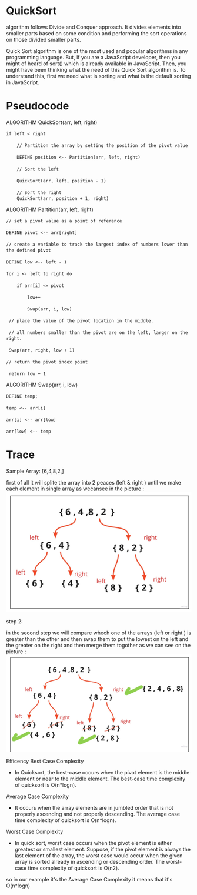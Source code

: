 # QuickSort
algorithm follows Divide and Conquer approach. It divides elements into smaller parts based on some condition and performing the sort operations on those divided smaller parts.

Quick Sort algorithm is one of the most used and popular algorithms in any programming language. But, if you are a JavaScript developer, then you might of heard of sort() which is already available in JavaScript. Then, you might have been thinking what the need of this Quick Sort algorithm is. To understand this, first we need what is sorting and what is the default sorting in JavaScript.

# Pseudocode

ALGORITHM QuickSort(arr, left, right)

    if left < right

        // Partition the array by setting the position of the pivot value

        DEFINE position <-- Partition(arr, left, right)

        // Sort the left

        QuickSort(arr, left, position - 1)

        // Sort the right
        QuickSort(arr, position + 1, right)

ALGORITHM Partition(arr, left, right)

    // set a pivot value as a point of reference

    DEFINE pivot <-- arr[right]

    // create a variable to track the largest index of numbers lower than the defined pivot

    DEFINE low <-- left - 1 

    for i <- left to right do

        if arr[i] <= pivot

            low++

            Swap(arr, i, low)

     // place the value of the pivot location in the middle.

     // all numbers smaller than the pivot are on the left, larger on the right.

     Swap(arr, right, low + 1)

    // return the pivot index point

     return low + 1

ALGORITHM Swap(arr, i, low)

    DEFINE temp;

    temp <-- arr[i]

    arr[i] <-- arr[low]

    arr[low] <-- temp



# Trace
Sample Array: [6,4,8,2,]

first of all it will splite the array into 2 peaces (left & right ) until we make each element in single array  as wecansee in the picture : 
![alt text](quicksort.jpg)



step 2:

in the second step we will compare whech one of the arrays (left or right ) is greater than the other and then swap them to put the lowest on the left and the greater on the right and then merge them togother as we can see on the picture : 
![alt text](quicksort1.jpg)

Efficency
Best Case Complexity
 - In Quicksort, the best-case occurs when the pivot element is the middle element or near to the middle element. The best-case time complexity of quicksort is O(n*logn).


Average Case Complexity
 - It occurs when the array elements are in jumbled order that is not properly ascending and not properly descending. The average case time complexity of quicksort is O(n*logn).


Worst Case Complexity
 - In quick sort, worst case occurs when the pivot element is either greatest or smallest element. Suppose, if the pivot element is always the last element of the array, the worst case would occur when the given array is sorted already in ascending or descending order. The worst-case time complexity of quicksort is O(n2).


 so in our example it's the  Average Case Complexity it means that it's O(n*logn)